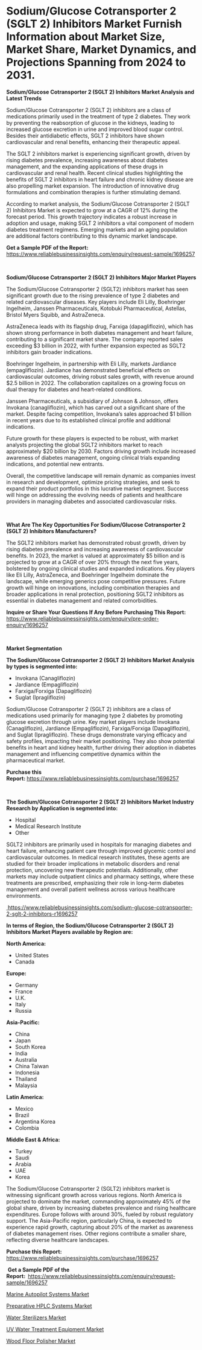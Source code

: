 <p><h1>Sodium/Glucose Cotransporter 2 (SGLT 2) Inhibitors Market Furnish Information about Market Size, Market Share, Market Dynamics, and Projections Spanning from 2024 to 2031.</h1></p><p><strong>Sodium/Glucose Cotransporter 2 (SGLT 2) Inhibitors Market Analysis and Latest Trends</strong></p>
<p><p>Sodium/Glucose Cotransporter 2 (SGLT 2) inhibitors are a class of medications primarily used in the treatment of type 2 diabetes. They work by preventing the reabsorption of glucose in the kidneys, leading to increased glucose excretion in urine and improved blood sugar control. Besides their antidiabetic effects, SGLT 2 inhibitors have shown cardiovascular and renal benefits, enhancing their therapeutic appeal.</p><p>The SGLT 2 inhibitors market is experiencing significant growth, driven by rising diabetes prevalence, increasing awareness about diabetes management, and the expanding applications of these drugs in cardiovascular and renal health. Recent clinical studies highlighting the benefits of SGLT 2 inhibitors in heart failure and chronic kidney disease are also propelling market expansion. The introduction of innovative drug formulations and combination therapies is further stimulating demand.</p><p>According to market analysis, the Sodium/Glucose Cotransporter 2 (SGLT 2) Inhibitors Market is expected to grow at a CAGR of 12% during the forecast period. This growth trajectory indicates a robust increase in adoption and usage, making SGLT 2 inhibitors a vital component of modern diabetes treatment regimens. Emerging markets and an aging population are additional factors contributing to this dynamic market landscape.</p></p>
<p><strong>Get a Sample PDF of the Report:&nbsp;</strong> <a href="https://www.reliablebusinessinsights.com/enquiry/request-sample/1696257?utm_campaign=1539&utm_medium=2&utm_source=Github&utm_content=ia&utm_term=19102024&utm_id=sodiumglucose-cotransporter-2-sglt-2-inhibitors">https://www.reliablebusinessinsights.com/enquiry/request-sample/1696257</a></p>
<p>&nbsp;</p>
<p><strong>Sodium/Glucose Cotransporter 2 (SGLT 2) Inhibitors Major Market Players</strong></p>
<p><p>The Sodium/Glucose Cotransporter 2 (SGLT2) inhibitors market has seen significant growth due to the rising prevalence of type 2 diabetes and related cardiovascular diseases. Key players include Eli Lilly, Boehringer Ingelheim, Janssen Pharmaceuticals, Kotobuki Pharmaceutical, Astellas, Bristol Myers Squibb, and AstraZeneca.</p><p>AstraZeneca leads with its flagship drug, Farxiga (dapagliflozin), which has shown strong performance in both diabetes management and heart failure, contributing to a significant market share. The company reported sales exceeding $3 billion in 2022, with further expansion expected as SGLT2 inhibitors gain broader indications.</p><p>Boehringer Ingelheim, in partnership with Eli Lilly, markets Jardiance (empagliflozin). Jardiance has demonstrated beneficial effects on cardiovascular outcomes, driving robust sales growth, with revenue around $2.5 billion in 2022. The collaboration capitalizes on a growing focus on dual therapy for diabetes and heart-related conditions.</p><p>Janssen Pharmaceuticals, a subsidiary of Johnson & Johnson, offers Invokana (canagliflozin), which has carved out a significant share of the market. Despite facing competition, Invokana’s sales approached $1 billion in recent years due to its established clinical profile and additional indications.</p><p>Future growth for these players is expected to be robust, with market analysts projecting the global SGLT2 inhibitors market to reach approximately $20 billion by 2030. Factors driving growth include increased awareness of diabetes management, ongoing clinical trials expanding indications, and potential new entrants.</p><p>Overall, the competitive landscape will remain dynamic as companies invest in research and development, optimize pricing strategies, and seek to expand their product portfolios in this lucrative market segment. Success will hinge on addressing the evolving needs of patients and healthcare providers in managing diabetes and associated cardiovascular risks.</p></p>
<p>&nbsp;</p>
<p><strong>What Are The Key Opportunities For Sodium/Glucose Cotransporter 2 (SGLT 2) Inhibitors Manufacturers?</strong></p>
<p><p>The SGLT2 inhibitors market has demonstrated robust growth, driven by rising diabetes prevalence and increasing awareness of cardiovascular benefits. In 2023, the market is valued at approximately $5 billion and is projected to grow at a CAGR of over 20% through the next five years, bolstered by ongoing clinical studies and expanded indications. Key players like Eli Lilly, AstraZeneca, and Boehringer Ingelheim dominate the landscape, while emerging generics pose competitive pressures. Future growth will hinge on innovations, including combination therapies and broader applications in renal protection, positioning SGLT2 inhibitors as essential in diabetes management and related comorbidities.</p></p>
<p><strong>Inquire or Share Your Questions If Any Before Purchasing This Report:</strong> <a href="https://www.reliablebusinessinsights.com/enquiry/pre-order-enquiry/1696257?utm_campaign=1539&utm_medium=2&utm_source=Github&utm_content=ia&utm_term=19102024&utm_id=sodiumglucose-cotransporter-2-sglt-2-inhibitors">https://www.reliablebusinessinsights.com/enquiry/pre-order-enquiry/1696257</a></p>
<p>&nbsp;</p>
<p><strong>Market Segmentation</strong></p>
<p><strong>The Sodium/Glucose Cotransporter 2 (SGLT 2) Inhibitors Market Analysis by types is segmented into:</strong></p>
<p><ul><li>Invokana (Canagliflozin)</li><li>Jardiance (Empagliflozin)</li><li>Farxiga/Forxiga (Dapagliflozin)</li><li>Suglat (Ipragliflozin)</li></ul></p>
<p><p>Sodium/Glucose Cotransporter 2 (SGLT 2) inhibitors are a class of medications used primarily for managing type 2 diabetes by promoting glucose excretion through urine. Key market players include Invokana (Canagliflozin), Jardiance (Empagliflozin), Farxiga/Forxiga (Dapagliflozin), and Suglat (Ipragliflozin). These drugs demonstrate varying efficacy and safety profiles, impacting their market positioning. They also show potential benefits in heart and kidney health, further driving their adoption in diabetes management and influencing competitive dynamics within the pharmaceutical market.</p></p>
<p><strong>Purchase this Report:&nbsp;</strong><a href="https://www.reliablebusinessinsights.com/purchase/1696257?utm_campaign=1539&utm_medium=2&utm_source=Github&utm_content=ia&utm_term=19102024&utm_id=sodiumglucose-cotransporter-2-sglt-2-inhibitors">https://www.reliablebusinessinsights.com/purchase/1696257</a></p>
<p>&nbsp;</p>
<p><strong>The Sodium/Glucose Cotransporter 2 (SGLT 2) Inhibitors Market Industry Research by Application is segmented into:</strong></p>
<p><ul><li>Hospital</li><li>Medical Research Institute</li><li>Other</li></ul></p>
<p><p>SGLT2 inhibitors are primarily used in hospitals for managing diabetes and heart failure, enhancing patient care through improved glycemic control and cardiovascular outcomes. In medical research institutes, these agents are studied for their broader implications in metabolic disorders and renal protection, uncovering new therapeutic potentials. Additionally, other markets may include outpatient clinics and pharmacy settings, where these treatments are prescribed, emphasizing their role in long-term diabetes management and overall patient wellness across various healthcare environments.</p></p>
<p><a href="https://www.reliablebusinessinsights.com/sodium-glucose-cotransporter-2-sglt-2-inhibitors-r1696257?utm_campaign=1539&utm_medium=2&utm_source=Github&utm_content=ia&utm_term=19102024&utm_id=sodiumglucose-cotransporter-2-sglt-2-inhibitors">&nbsp;https://www.reliablebusinessinsights.com/sodium-glucose-cotransporter-2-sglt-2-inhibitors-r1696257</a></p>
<p><strong>In terms of Region, the Sodium/Glucose Cotransporter 2 (SGLT 2) Inhibitors Market Players available by Region are:</strong></p>
<p>
    <p> <strong> North America: </strong>
        <ul>
            <li>United States</li>
            <li>Canada</li>
        </ul>
        </p> 
    <p> <strong> Europe: </strong>
        <ul>
            <li>Germany</li>
            <li>France</li>
            <li>U.K.</li>
            <li>Italy</li>
            <li>Russia</li>
        </ul>
        </p> 
    <p> <strong> Asia-Pacific: </strong>
        <ul>
            <li>China</li>
            <li>Japan</li>
            <li>South Korea</li>
            <li>India</li>
            <li>Australia</li>
            <li>China Taiwan</li>
            <li>Indonesia</li>
            <li>Thailand</li>
            <li>Malaysia</li>
        </ul>
        </p> 
    <p> <strong> Latin America: </strong>
        <ul>
            <li>Mexico</li>
            <li>Brazil</li>
            <li>Argentina Korea</li>
            <li>Colombia</li>
        </ul>
        </p> 
    <p> <strong> Middle East & Africa: </strong>
        <ul>
            <li>Turkey</li>
            <li>Saudi</li>
            <li>Arabia</li>
            <li>UAE</li>
            <li>Korea</li>
        </ul>
    </p>
    </p>
<p><p>The Sodium/Glucose Cotransporter 2 (SGLT2) inhibitors market is witnessing significant growth across various regions. North America is projected to dominate the market, commanding approximately 45% of the global share, driven by increasing diabetes prevalence and rising healthcare expenditures. Europe follows with around 30%, fueled by robust regulatory support. The Asia-Pacific region, particularly China, is expected to experience rapid growth, capturing about 20% of the market as awareness of diabetes management rises. Other regions contribute a smaller share, reflecting diverse healthcare landscapes.</p></p>
<p><strong>Purchase this Report: </strong><a href="https://www.reliablebusinessinsights.com/purchase/1696257?utm_campaign=1539&utm_medium=2&utm_source=Github&utm_content=ia&utm_term=19102024&utm_id=sodiumglucose-cotransporter-2-sglt-2-inhibitors">https://www.reliablebusinessinsights.com/purchase/1696257</a></p>
<p>&nbsp;<strong>Get a Sample PDF of the Report:&nbsp;&nbsp;</strong><a href="https://www.reliablebusinessinsights.com/enquiry/request-sample/1696257?utm_campaign=1539&utm_medium=2&utm_source=Github&utm_content=ia&utm_term=19102024&utm_id=sodiumglucose-cotransporter-2-sglt-2-inhibitors">https://www.reliablebusinessinsights.com/enquiry/request-sample/1696257</a></p>
<p><strong></strong></p>
<p><p><a href="https://www.linkedin.com/pulse/marine-autopilot-systems-market-global-regional-analysis-vqbxc?utm_campaign=1539&utm_medium=2&utm_source=Github&utm_content=ia&utm_term=19102024&utm_id=sodiumglucose-cotransporter-2-sglt-2-inhibitors">Marine Autopilot Systems Market</a></p><p><a href="https://www.linkedin.com/pulse/market-insights-global-preparative-hplc-systems-forecast-61axc?utm_campaign=1539&utm_medium=2&utm_source=Github&utm_content=ia&utm_term=19102024&utm_id=sodiumglucose-cotransporter-2-sglt-2-inhibitors">Preparative HPLC Systems Market</a></p><p><a href="https://www.linkedin.com/pulse/water-sterilizers-market-research-report-2024-2031-gozoc?utm_campaign=1539&utm_medium=2&utm_source=Github&utm_content=ia&utm_term=19102024&utm_id=sodiumglucose-cotransporter-2-sglt-2-inhibitors">Water Sterilizers Market</a></p><p><a href="https://www.linkedin.com/pulse/uv-water-treatment-equipment-market-pulse-65-expansion-blueprint-h2r9c?utm_campaign=1539&utm_medium=2&utm_source=Github&utm_content=ia&utm_term=19102024&utm_id=sodiumglucose-cotransporter-2-sglt-2-inhibitors">UV Water Treatment Equipment Market</a></p><p><a href="https://www.linkedin.com/pulse/analyzing-wood-floor-polisher-market-dynamics-growth-drivers-zwg7c?utm_campaign=1539&utm_medium=2&utm_source=Github&utm_content=ia&utm_term=19102024&utm_id=sodiumglucose-cotransporter-2-sglt-2-inhibitors">Wood Floor Polisher Market</a></p></p>
